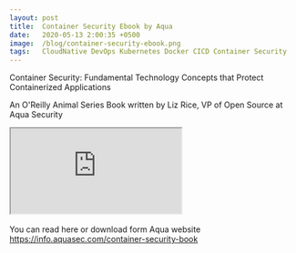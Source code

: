 ```yaml
---
layout: post
title:  Container Security Ebook by Aqua
date:   2020-05-13 2:00:35 +0500
image:  /blog/container-security-ebook.png
tags:   CloudNative DevOps Kubernetes Docker CICD Container Security
---
```


Container Security:  Fundamental Technology Concepts that Protect Containerized Applications

An O'Reilly Animal Series Book written by Liz Rice, VP of Open Source at Aqua Security
    
<iframe src="https://mozilla.github.io/pdf.js/web/viewer.html?file=https://blog.kubeify.com/container-security.pdf" class="responsive-iframe"></iframe>

<br>
<br>
You can read here or download form Aqua website <a href="https://info.aquasec.com/container-security-book" target="_blank">https://info.aquasec.com/container-security-book</a>

